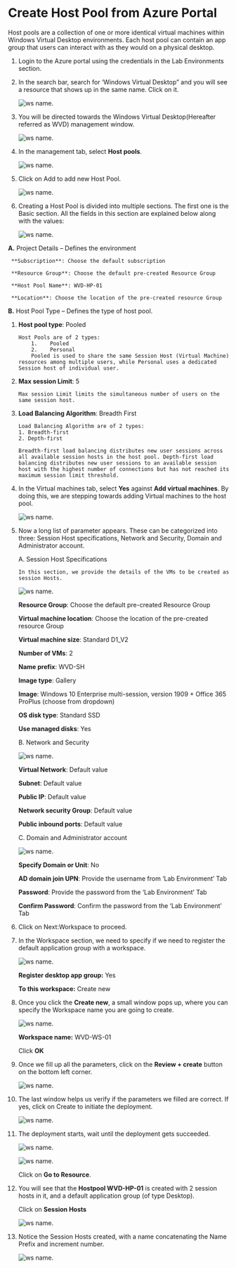 # Create Host Pool from Azure Portal 
 
Host pools are a collection of one or more identical virtual machines within Windows Virtual Desktop environments. Each host pool can contain an app group that users can interact with as they would on a physical desktop. 

1. Login to the Azure portal using the credentials in the Lab Environments section. 

2. In the search bar, search for ‘Windows Virtual Desktop” and you will see a resource that shows up in the same name. Click on it. 

    ![ws name.](media/1.png)
 

3. You will be directed towards the Windows Virtual Desktop(Hereafter referred as WVD) management window.  

    ![ws name.](media/2.png)


4. In the management tab, select **Host pools**. 

    ![ws name.](media/3.png)


5. Click on Add to add new Host Pool. 

    ![ws name.](media/4.png)


6. Creating a Host Pool is divided into multiple sections. The first one is the Basic section. All the fields in this section are explained below along with the values: 

    ![ws name.](media/5.png)
 
 
  **A.** Project Details – Defines the environment 

     **Subscription**: Choose the default subscription

     **Resource Group**: Choose the default pre-created Resource Group

     **Host Pool Name**: WVD-HP-01 

     **Location**: Choose the location of the pre-created resource Group

   **B.** Host Pool Type – Defines the type of host pool. 

   1. **Host pool type**: Pooled
 

          Host Pools are of 2 types:
              1.	Pooled
              2.	Personal
              Pooled is used to share the same Session Host (Virtual Machine) resources among multiple users, while Personal uses a dedicated   Session host of individual user.

   
    

    
  2. **Max session Limit**: 5


         Max session Limit limits the simultaneous number of users on the same session host.
  
    
   
  3. **Load Balancing Algorithm**: Breadth First



         Load Balancing Algorithm are of 2 types:
         1. Breadth-first
         2. Depth-first

         Breadth-first load balancing distributes new user sessions across all available session hosts in the host pool. Depth-first load balancing distributes new user sessions to an available session host with the highest number of connections but has not reached its maximum session limit threshold.
   
   

   
7. In the Virtual machines tab, select **Yes** against **Add virtual machines**. By doing this, we are stepping towards adding Virtual machines to the host pool. 

    ![ws name.](media/9.png)

8. Now a long list of parameter appears. These can be categorized into three: Session Host specifications, Network and Security, Domain and Administrator account. 

    A. Session Host Specifications 

       In this section, we provide the details of the VMs to be created as session Hosts. 
   
    ![ws name.](media/10.png)
   

     **Resource Group**: Choose the default pre-created Resource Group

     **Virtual machine location**: Choose the location of the pre-created resource Group

     **Virtual machine size**: Standard D1_V2 

     **Number of VMs**: 2 
   
     **Name prefix**: WVD-SH 

     **Image type**: Gallery 

     **Image**: Windows 10 Enterprise multi-session, version 1909 + Office 365 ProPlus (choose from dropdown) 

     **OS disk type**: Standard SSD 

     **Use managed disks**: Yes 
   
   
    B. Network and Security 
 
    ![ws name.](media/11.png)
   
  
     **Virtual Network**: Default value

     **Subnet**: Default value

     **Public IP**: Default value

     **Network security Group**: Default value

     **Public inbound ports**: Default value
 
 
    C. Domain and Administrator account 

    ![ws name.](media/12.png)
 

     **Specify Domain or Unit**: No 

     **AD domain join UPN**: Provide the username from ‘Lab Environment’ Tab

     **Password**: Provide the password from the ‘Lab Environment’ Tab

     **Confirm Password**: Confirm the password from the ‘Lab Environment’ Tab
   

9. Click on Next:Workspace to proceed. 

10. In the Workspace section, we need to specify if we need to register the default application group with a workspace. 

    ![ws name.](media/13.png)
    
    
    **Register desktop app group:** Yes 

    **To this workspace:** Create new
    
11. Once you click the **Create new**, a small window pops up, where you can specify the Workspace name you are going to create.  

    ![ws name.](media/14.png)


     **Workspace name:** WVD-WS-01

     Click **OK** 

12. Once we fill up all the parameters, click on the  **Review + create** button on the bottom left corner. 

    ![ws name.](media/15.png)


13. The last window helps us verify if the parameters we filled are correct. If yes, click on Create to initiate the deployment. 

    ![ws name.](media/16.png)


14. The deployment starts, wait until the deployment gets succeeded.  

    ![ws name.](media/17.png)


    ![ws name.](media/18.png)
 
 
     Click on **Go to Resource**.

15. You will see that the **Hostpool WVD-HP-01** is created with 2 session hosts in it, and a default application group (of type Desktop). 

     Click on **Session Hosts** 

    ![ws name.](media/19.png)


16. Notice the Session Hosts created, with a name concatenating the Name Prefix and increment number. 


    ![ws name.](media/20.png)

